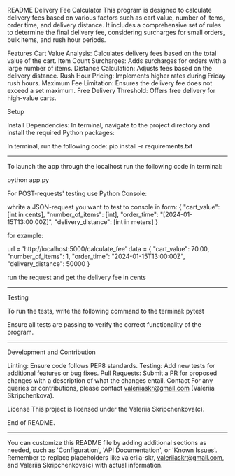 README
Delivery Fee Calculator
This program is designed to calculate delivery fees based on various factors such as cart value, number of items, order time, and delivery distance. It includes a comprehensive set of rules to determine the final delivery fee, considering surcharges for small orders, bulk items, and rush hour periods.

Features
Cart Value Analysis: Calculates delivery fees based on the total value of the cart.
Item Count Surcharges: Adds surcharges for orders with a large number of items.
Distance Calculation: Adjusts fees based on the delivery distance.
Rush Hour Pricing: Implements higher rates during Friday rush hours.
Maximum Fee Limitation: Ensures the delivery fee does not exceed a set maximum.
Free Delivery Threshold: Offers free delivery for high-value carts.

Setup

Install Dependencies:
In terminal, navigate to the project directory and install the required Python packages:

In terminal, run the following code:
pip install -r requirements.txt

---

To launch the app through the localhost run the following code in terminal: 

python app.py

For POST-requests' testing use Python Console:

whrite a JSON-request you want to test to console in form: 
{
    "cart_value": [int in cents],
    "number_of_items": [int],
    "order_time": "[2024-01-15T13:00:00Z]",
    "delivery_distance": [int in meters]
}

for example:

url = 'http://localhost:5000/calculate_fee'
data = {
    "cart_value": 70.00,
    "number_of_items": 1,
    "order_time": "2024-01-15T13:00:00Z",
    "delivery_distance": 50000
}

run the request and get the delivery fee in cents

----

Testing

To run the tests, write the following command to the terminal:
pytest

Ensure all tests are passing to verify the correct functionality of the program.

----

Development and Contribution

Linting: Ensure code follows PEP8 standards.
Testing: Add new tests for additional features or bug fixes.
Pull Requests: Submit a PR for proposed changes with a description of what the changes entail.
Contact
For any queries or contributions, please contact valeriiaskr@gmail.com (Valeriia Skripchenkova).

License
This project is licensed under the Valeriia Skripchenkova(c).

End of README.

----

You can customize this README file by adding additional sections as needed, such as 'Configuration', 'API Documentation', or 'Known Issues'. Remember to replace placeholders like valeriia-skr, valeriiaskr@gmail.com, and Valeriia Skripchenkova(c) with actual information.





